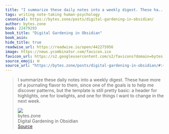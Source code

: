 ```yaml
---
title: "I summarize these daily notes into a weekly digest. These ha..."
tags: writing note-taking human-psychology
canonical: https://bytes.zone/posts/digital-gardening-in-obsidian/
author: bytes.zone
book: 22479293
book_title: "Digital Gardening in Obsidian"
book_asin: 
hide_title: true
readwise_url: https://readwise.io/open/442275956
image: https://news.ycombinator.com/favicon.ico
favicon_url: https://s2.googleusercontent.com/s2/favicons?domain=bytes.zone
source_emoji: 🌐
source_url: "https://bytes.zone/posts/digital-gardening-in-obsidian/#:~:text=I%20summarize%20these,the%20next%20week."
---
```


> I summarize these daily notes into a weekly digest. These have more of a journaling flavor to them, since one of the goals is to help me discover patterns, but the template is still pretty basic: a header for highlights, one for lowlights, and one for things I want to change in the next week.
> <div class="quoteback-footer"><div class="quoteback-avatar"><img class="mini-favicon" src="https://s2.googleusercontent.com/s2/favicons?domain=bytes.zone"></div><div class="quoteback-metadata"><div class="metadata-inner"><span style="display:none">FROM:</span><div aria-label="bytes.zone" class="quoteback-author"> bytes.zone</div><div aria-label="Digital Gardening in Obsidian" class="quoteback-title"> Digital Gardening in Obsidian</div></div></div><div class="quoteback-backlink"><a target="_blank" aria-label="go to the full text of this quotation" rel="noopener" href="https://bytes.zone/posts/digital-gardening-in-obsidian/#:~:text=I%20summarize%20these,the%20next%20week." class="quoteback-arrow"> Source</a></div></div>